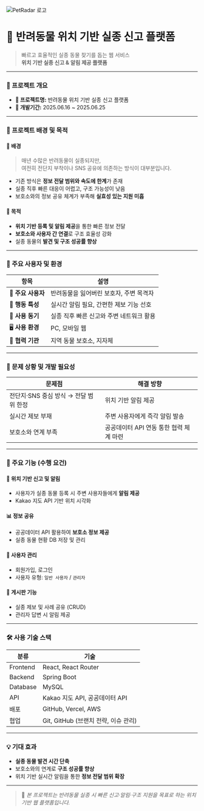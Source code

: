 ![PetRadar 로고](./assets/Frame%20112.png)

# 🐾 반려동물 위치 기반 실종 신고 플랫폼
> 빠르고 효율적인 실종 동물 찾기를 돕는 웹 서비스  
> **위치 기반 실종 신고 & 알림 제공 플랫폼**

---

### 📅 프로젝트 개요

- **📌 프로젝트명:** 반려동물 위치 기반 실종 신고 플랫폼  
- **📆 개발기간:** 2025.06.16 ~ 2025.06.25  

---

### 🧠 프로젝트 배경 및 목적

#### 📍 배경
> 매년 수많은 반려동물이 실종되지만,  
> 여전히 전단지 부착이나 SNS 공유에 의존하는 방식이 대부분입니다.  

- 기존 방식은 **정보 전달 범위와 속도에 한계**가 존재  
- 실종 직후 빠른 대응이 어렵고, 구조 가능성이 낮음  
- 보호소와의 정보 공유 체계가 부족해 **실효성 있는 지원 미흡**  

#### 🎯 목적
- **위치 기반 등록 및 알림 제공**을 통한 빠른 정보 전달  
- **보호소와 사용자 간 연결**로 구조 효율성 강화  
- 실종 동물의 **발견 및 구조 성공률 향상**

---

### 👥 주요 사용자 및 환경

| 항목 | 설명 |
|------|------|
| 🐶 **주요 사용자** | 반려동물을 잃어버린 보호자, 주변 목격자 |
| 💬 **행동 특성** | 실시간 알림 필요, 간편한 제보 기능 선호 |
| 🚨 **사용 동기** | 실종 직후 빠른 신고와 주변 네트워크 활용 |
| 🖥️ **사용 환경** | PC, 모바일 웹 |
| 🏢 **협력 기관** | 지역 동물 보호소, 지자체 |

---

### 🚧 문제 상황 및 개발 필요성

| 문제점 | 해결 방향 |
|--------|------------|
| 전단지·SNS 중심 방식 → 전달 범위 한정 | 위치 기반 알림 제공 |
| 실시간 제보 부재 | 주변 사용자에게 즉각 알림 발송 |
| 보호소와 연계 부족 | 공공데이터 API 연동 통한 협력 체계 마련 |

---

### 🔧 주요 기능 (수행 요건)

#### 📍 위치 기반 신고 및 알림
- 사용자가 실종 동물 등록 시 주변 사용자들에게 **알림 제공**  
- Kakao 지도 API 기반 위치 시각화  

#### 📊 정보 공유
- 공공데이터 API 활용하여 **보호소 정보 제공**  
- 실종 동물 현황 DB 저장 및 관리  

#### 👥 사용자 관리
- 회원가입, 로그인  
- 사용자 유형: `일반 사용자` / `관리자`  

#### 📝 게시판 기능
- 실종 제보 및 사례 공유 (CRUD)  
- 관리자 답변 시 알림 제공  

---

### 🛠️ 사용 기술 스택

| 분류 | 기술 |
|------|------|
| Frontend | React, React Router |
| Backend | Spring Boot |
| Database | MySQL |
| API | Kakao 지도 API, 공공데이터 API |
| 배포 | GitHub, Vercel, AWS |
| 협업 | Git, GitHub (브랜치 전략, 이슈 관리) |

---

### 💡 기대 효과

- **실종 동물 발견 시간 단축**  
- 보호소와의 연계로 **구조 성공률 향상**  
- 위치 기반 실시간 알림을 통한 **정보 전달 범위 확장**  

---

> 📎 *본 프로젝트는 반려동물 실종 시 빠른 신고·알림·구조 지원을 목표로 하는 위치 기반 웹 플랫폼입니다.*
